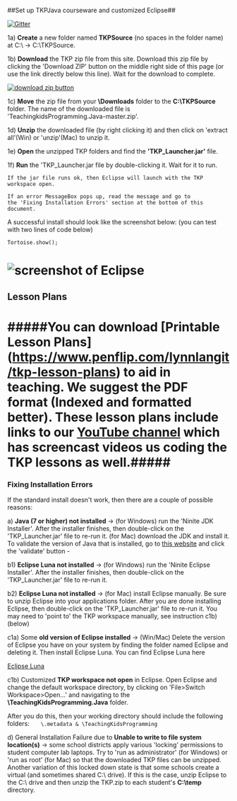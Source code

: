 ##Set up TKPJava courseware and customized Eclipse##

[![Gitter](https://badges.gitter.im/Join%20Chat.svg)](https://gitter.im/TeachingKidsProgramming/TeachingKidsProgramming.Java?utm_source=badge&utm_medium=badge&utm_campaign=pr-badge&utm_content=badge)

1a) **Create** a new folder named **TKPSource** (no spaces in the folder name) at C:\ -> C:\TKPSource.

1b) **Download** the TKP zip file from this site. Download this zip file by clicking the 'Download ZIP' button on the middle right side of this page (or use the link directly below this line). Wait for the download to complete.

[![download zip button][2]][1]
 
1c) **Move** the zip file from your **\Downloads** folder to the **C:\TKPSource** folder.  The name of the downloaded file is 'TeachingkidsProgramming.Java-master.zip'.

1d) **Unzip** the downloaded file (by right clicking it) and then click on 'extract all'(Win) or 'unzip'(Mac) to unzip it.  

1e) **Open** the unzipped TKP folders and find the **'TKP_Launcher.jar'** file.  

1f) **Run** the 'TKP_Launcher.jar file by double-clicking it. Wait for it to run.  

    If the jar file runs ok, then Eclipse will launch with the TKP workspace open. 
    
    If an error MessageBox pops up, read the message and go to 
    the 'Fixing Installation Errors' section at the bottom of this document.

A successful install should look like the screenshot below: (you can test with two lines of code below)

    Tortoise.show();

![screenshot of Eclipse](http://teachingkidsprogramming.org/blog/wp-content/uploads/2012/04/Screen-shot-TKP-Java1.png)
=============================
## Lesson Plans ##

#####You can download [Printable Lesson Plans] (https://www.penflip.com/lynnlangit/tkp-lesson-plans) to aid in teaching. We suggest the PDF format (Indexed and formatted better).  These lesson plans include links to our [YouTube channel](https://www.youtube.com/user/tkpjava) which has screencast videos us coding the TKP lessons as well.#####
=============================
### Fixing Installation Errors ###

If the standard install doesn't work, then there are a couple of possible reasons: 
   
   a) **Java (7 or higher) not installed** -> (for Windows) run the 'Ninite JDK Installer'.  After the installer finishes, then double-click on the 'TKP_Launcher.jar' file to re-run it. (for Mac) download the JDK and install it.  To validate the version of Java that is installed, go to [this website](http://java.com/en/download/installed8.jsp) and click the 'validate' button - 
   
   b1) **Eclipse Luna not installed** -> (for Windows) run the 'Ninite Eclipse Installer'. After the installer finishes, then double-click on the 'TKP_Launcher.jar' file to re-run it. 
   
   b2) **Eclipse Luna not installed** -> (for Mac) install Eclipse manually.  Be sure to unzip Eclipse into your applications folder. After you are done installing Eclipse, then double-click on the 'TKP_Launcher.jar' file to re-run it.  You may need to 'point to' the TKP workspace manually, see instruction c1b) (below)

   c1a) Some **old version of Eclipse installed** -> (Win/Mac) Delete the version of Eclipse you have on your system by finding the folder named Eclipse and deleting it.  Then install Eclipse Luna.  You can find Eclipse Luna here

[Eclipse Luna](https://projects.eclipse.org/releases/luna)  

   c1b) Customized **TKP workspace not open** in Eclipse.  Open Eclipse and change the default workspace directory, 
   by clicking on 'File>Switch Workspace>Open...' and navigating to the **\TeachingKidsProgramming.Java** folder.

  After you do this, then your working directory should include the following folders:
   `  
    \.metadata & \TeachingKidsProgramming` 
     
   
   d) General Installation Failure due to **Unable to write to file system location(s)** -> some school districts apply various 'locking' permissions to student computer lab laptops.  Try to 'run as administrator' (for Windows) or 'run as root' (for Mac) so that the downloaded TKP files can be unzipped.  Another variation of this locked down state is that some schools create a virtual (and sometimes shared C:\ drive).  If this is the case, unzip Eclipse to the C:\ drive and then unzip the TKP.zip to each student's **C:\temp** directory.  

  [1]: https://github.com/TeachingKidsProgramming/TeachingKidsProgramming.Java/archive/master.zip
  [2]: https://dl.dropboxusercontent.com/u/41301272/downloadZip.png


